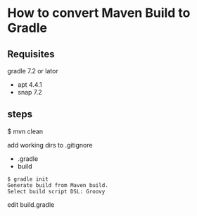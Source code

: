 # How to convert Maven Build to Gradle

## Requisites

gradle 7.2 or lator

* apt 4.4.1
* snap 7.2

## steps

$ mvn clean

add working dirs to .gitignore
* .gradle
* build

```
$ gradle init
Generate build from Maven build.
Select build script DSL: Groovy
```

edit build.gradle
